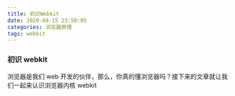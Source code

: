 ```yaml
---
title: 初识Webkit
date: 2020-04-15 23:50:05
categories: 浏览器原理
tags: webkit
---
```


### 初识 webkit

浏览器是我们 web 开发的伙伴，那么，你真的懂浏览器吗？接下来的文章就让我们一起来认识浏览器内核 webkit

